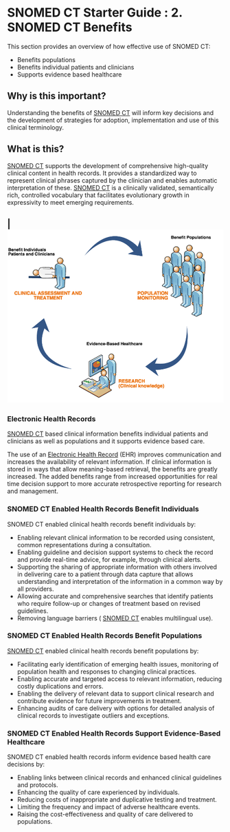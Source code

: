 # SNOMED CT Starter Guide : 2. SNOMED CT Benefits

This section provides an overview of how effective use of SNOMED CT:

  * Benefits populations
  * Benefits individual patients and clinicians
  * Supports evidence based healthcare

## Why is this important?

Understanding the benefits of [SNOMED CT](https://confluence.ihtsdotools.org/display/DOCGLOSS/SNOMED+CT "Glossary link: SNOMED CT") will inform key decisions and the development of strategies for adoption, implementation and use of this clinical terminology.

## What is this?

[SNOMED CT](https://confluence.ihtsdotools.org/display/DOCGLOSS/SNOMED+CT "Glossary link: SNOMED CT") supports the development of comprehensive high-quality clinical content in health records. It provides a standardized way to represent clinical phrases captured by the clinician and enables automatic interpretation of these. [SNOMED CT](https://confluence.ihtsdotools.org/display/DOCGLOSS/SNOMED+CT "Glossary link: SNOMED CT") is a clinically validated, semantically rich, controlled vocabulary that facilitates evolutionary growth in expressivity to meet emerging requirements.

  

  

|  <img src="images/29952939.png" alt="" title="" width="" height="">  
---  
  
### Electronic Health Records

[SNOMED CT](https://confluence.ihtsdotools.org/display/DOCGLOSS/SNOMED+CT "Glossary link: SNOMED CT") based clinical information benefits individual patients and clinicians as well as populations and it supports evidence based care.

The use of an [Electronic Health Record](https://confluence.ihtsdotools.org/display/DOCGLOSS/Electronic+Health+Record "Glossary link: Electronic Health Record") (EHR) improves communication and increases the availability of relevant information. If clinical information is stored in ways that allow meaning-based retrieval, the benefits are greatly increased. The added benefits range from increased opportunities for real time decision support to more accurate retrospective reporting for research and management.

### SNOMED CT Enabled Health Records Benefit Individuals

SNOMED CT enabled clinical health records benefit individuals by:

  * Enabling relevant clinical information to be recorded using consistent, common representations during a consultation.
  * Enabling guideline and decision support systems to check the record and provide real-time advice, for example, through clinical alerts.
  * Supporting the sharing of appropriate information with others involved in delivering care to a patient through data capture that allows understanding and interpretation of the information in a common way by all providers.
  * Allowing accurate and comprehensive searches that identify patients who require follow-up or changes of treatment based on revised guidelines.
  * Removing language barriers ( [SNOMED CT](https://confluence.ihtsdotools.org/display/DOCGLOSS/SNOMED+CT "Glossary link: SNOMED CT") enables multilingual use).

### SNOMED CT Enabled Health Records Benefit Populations

[SNOMED CT](https://confluence.ihtsdotools.org/display/DOCGLOSS/SNOMED+CT "Glossary link: SNOMED CT") enabled clinical health records benefit populations by:

  * Facilitating early identification of emerging health issues, monitoring of population health and responses to changing clinical practices.
  * Enabling accurate and targeted access to relevant information, reducing costly duplications and errors.
  * Enabling the delivery of relevant data to support clinical research and contribute evidence for future improvements in treatment.
  * Enhancing audits of care delivery with options for detailed analysis of clinical records to investigate outliers and exceptions.

### SNOMED CT Enabled Health Records Support Evidence-Based Healthcare

SNOMED CT enabled health records inform evidence based health care decisions by:

  * Enabling links between clinical records and enhanced clinical guidelines and protocols.
  * Enhancing the quality of care experienced by individuals.
  * Reducing costs of inappropriate and duplicative testing and treatment.
  * Limiting the frequency and impact of adverse healthcare events.
  * Raising the cost-effectiveness and quality of care delivered to populations.

